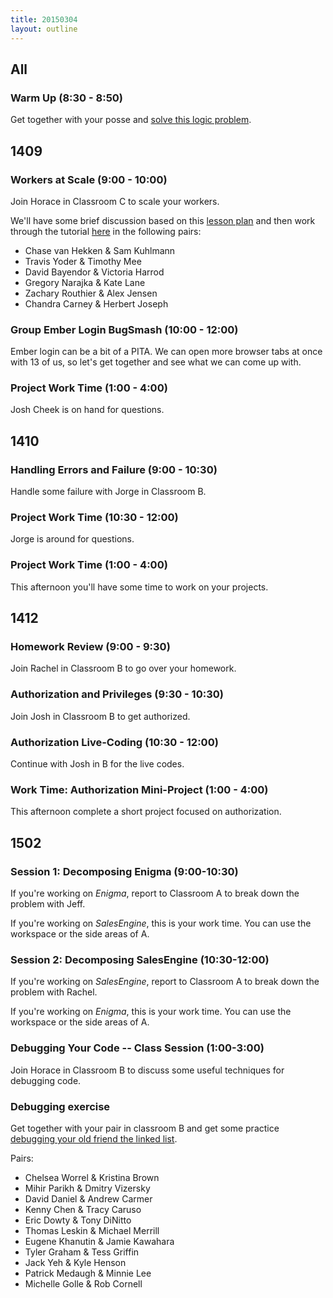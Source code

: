 ```yaml
---
title: 20150304
layout: outline
---
```


## All

### Warm Up (8:30 - 8:50)

Get together with your posse and [solve this logic problem](http://cl.ly/0X353Q2X2H0f).

## 1409

### Workers at Scale (9:00 - 10:00)

Join Horace in Classroom C to scale your workers.

We'll have some brief discussion based on this [lesson plan](https://github.com/turingschool/lesson_plans/blob/master/ruby_04-apis_and_scalability/workers_at_scale.markdown) and then work through the tutorial [here](http://tutorials.jumpstartlab.com/topics/performance/small_background_jobs.html) in the following pairs:

* Chase van Hekken & Sam Kuhlmann
* Travis Yoder & Timothy Mee
* David Bayendor & Victoria Harrod
* Gregory Narajka & Kate Lane
* Zachary Routhier & Alex Jensen
* Chandra Carney & Herbert Joseph

### Group Ember Login BugSmash (10:00 - 12:00)

Ember login can be a bit of a PITA. We can open more browser tabs at
once with 13 of us, so let's get together and see what we can come up
with.

### Project Work Time (1:00 - 4:00)

Josh Cheek is on hand for questions.

## 1410

### Handling Errors and Failure (9:00 - 10:30)

Handle some failure with Jorge in Classroom B.

### Project Work Time (10:30 - 12:00)

Jorge is around for questions.

### Project Work Time (1:00 - 4:00)

This afternoon you'll have some time to work on your projects.

## 1412

### Homework Review (9:00 - 9:30)

Join Rachel in Classroom B to go over your homework.

### Authorization and Privileges (9:30 - 10:30)

Join Josh in Classroom B to get authorized.

### Authorization Live-Coding (10:30 - 12:00)

Continue with Josh in B for the live codes.

### Work Time: Authorization Mini-Project (1:00 - 4:00)

This afternoon complete a short project focused on authorization.

## 1502

### Session 1: Decomposing Enigma (9:00-10:30)

If you're working on *Enigma*, report to Classroom A to break down the problem
with Jeff.

If you're working on *SalesEngine*, this is your work time. You can use the workspace
or the side areas of A.

### Session 2: Decomposing SalesEngine (10:30-12:00)

If you're working on *SalesEngine*, report to Classroom A to break down the problem
with Rachel.

If you're working on *Enigma*, this is your work time. You can use the workspace
or the side areas of A.

### Debugging Your Code -- Class Session (1:00-3:00)

Join Horace in Classroom B to discuss some useful techniques for debugging code.

### Debugging exercise

Get together with your pair in classroom B and get some practice [debugging your old friend the linked list](https://github.com/turingschool-examples/data_structures_and_algorithms/tree/master/linked_lists).

Pairs:

* Chelsea Worrel & Kristina Brown
* Mihir Parikh & Dmitry Vizersky
* David Daniel & Andrew Carmer
* Kenny Chen & Tracy Caruso
* Eric Dowty & Tony DiNitto
* Thomas Leskin & Michael Merrill
* Eugene Khanutin & Jamie Kawahara
* Tyler Graham & Tess Griffin
* Jack Yeh & Kyle Henson
* Patrick Medaugh & Minnie Lee
* Michelle Golle & Rob Cornell
